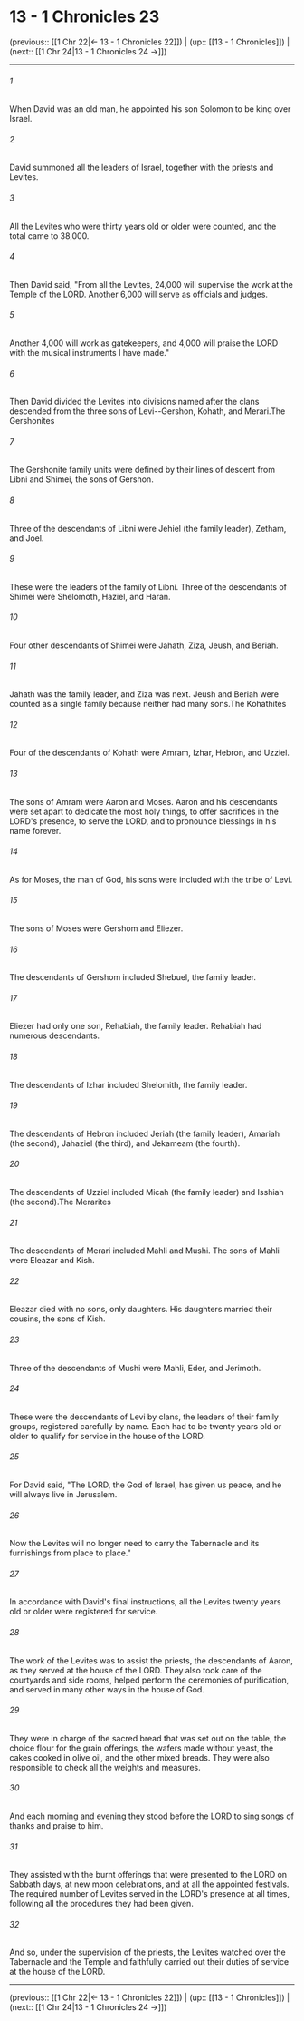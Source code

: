 # 13 - 1 Chronicles 23

(previous:: [[1 Chr 22|← 13 - 1 Chronicles 22]]) | (up:: [[13 - 1 Chronicles]]) | (next:: [[1 Chr 24|13 - 1 Chronicles 24 →]])

***


###### 1 
When David was an old man, he appointed his son Solomon to be king over Israel. 

###### 2 
David summoned all the leaders of Israel, together with the priests and Levites. 

###### 3 
All the Levites who were thirty years old or older were counted, and the total came to 38,000. 

###### 4 
Then David said, "From all the Levites, 24,000 will supervise the work at the Temple of the LORD. Another 6,000 will serve as officials and judges. 

###### 5 
Another 4,000 will work as gatekeepers, and 4,000 will praise the LORD with the musical instruments I have made." 

###### 6 
Then David divided the Levites into divisions named after the clans descended from the three sons of Levi--Gershon, Kohath, and Merari.The Gershonites 

###### 7 
The Gershonite family units were defined by their lines of descent from Libni and Shimei, the sons of Gershon. 

###### 8 
Three of the descendants of Libni were Jehiel (the family leader), Zetham, and Joel. 

###### 9 
These were the leaders of the family of Libni. Three of the descendants of Shimei were Shelomoth, Haziel, and Haran. 

###### 10 
Four other descendants of Shimei were Jahath, Ziza, Jeush, and Beriah. 

###### 11 
Jahath was the family leader, and Ziza was next. Jeush and Beriah were counted as a single family because neither had many sons.The Kohathites 

###### 12 
Four of the descendants of Kohath were Amram, Izhar, Hebron, and Uzziel. 

###### 13 
The sons of Amram were Aaron and Moses. Aaron and his descendants were set apart to dedicate the most holy things, to offer sacrifices in the LORD's presence, to serve the LORD, and to pronounce blessings in his name forever. 

###### 14 
As for Moses, the man of God, his sons were included with the tribe of Levi. 

###### 15 
The sons of Moses were Gershom and Eliezer. 

###### 16 
The descendants of Gershom included Shebuel, the family leader. 

###### 17 
Eliezer had only one son, Rehabiah, the family leader. Rehabiah had numerous descendants. 

###### 18 
The descendants of Izhar included Shelomith, the family leader. 

###### 19 
The descendants of Hebron included Jeriah (the family leader), Amariah (the second), Jahaziel (the third), and Jekameam (the fourth). 

###### 20 
The descendants of Uzziel included Micah (the family leader) and Isshiah (the second).The Merarites 

###### 21 
The descendants of Merari included Mahli and Mushi. The sons of Mahli were Eleazar and Kish. 

###### 22 
Eleazar died with no sons, only daughters. His daughters married their cousins, the sons of Kish. 

###### 23 
Three of the descendants of Mushi were Mahli, Eder, and Jerimoth. 

###### 24 
These were the descendants of Levi by clans, the leaders of their family groups, registered carefully by name. Each had to be twenty years old or older to qualify for service in the house of the LORD. 

###### 25 
For David said, "The LORD, the God of Israel, has given us peace, and he will always live in Jerusalem. 

###### 26 
Now the Levites will no longer need to carry the Tabernacle and its furnishings from place to place." 

###### 27 
In accordance with David's final instructions, all the Levites twenty years old or older were registered for service. 

###### 28 
The work of the Levites was to assist the priests, the descendants of Aaron, as they served at the house of the LORD. They also took care of the courtyards and side rooms, helped perform the ceremonies of purification, and served in many other ways in the house of God. 

###### 29 
They were in charge of the sacred bread that was set out on the table, the choice flour for the grain offerings, the wafers made without yeast, the cakes cooked in olive oil, and the other mixed breads. They were also responsible to check all the weights and measures. 

###### 30 
And each morning and evening they stood before the LORD to sing songs of thanks and praise to him. 

###### 31 
They assisted with the burnt offerings that were presented to the LORD on Sabbath days, at new moon celebrations, and at all the appointed festivals. The required number of Levites served in the LORD's presence at all times, following all the procedures they had been given. 

###### 32 
And so, under the supervision of the priests, the Levites watched over the Tabernacle and the Temple and faithfully carried out their duties of service at the house of the LORD.

***

(previous:: [[1 Chr 22|← 13 - 1 Chronicles 22]]) | (up:: [[13 - 1 Chronicles]]) | (next:: [[1 Chr 24|13 - 1 Chronicles 24 →]])
